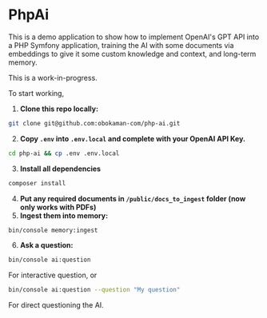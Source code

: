 # PhpAi

This is a demo application to show how to implement OpenAI's GPT API into a PHP Symfony application, training the AI with some documents via embeddings to give it some custom knowledge and context, and long-term memory.

This is a work-in-progress.

To start working, 

1. **Clone this repo locally:**
```bash
git clone git@github.com:obokaman-com/php-ai.git
```

2. **Copy `.env` into `.env.local` and complete with your OpenAI API Key.**
```bash
cd php-ai && cp .env .env.local
```

3. **Install all dependencies**
```bash
composer install
```

4. **Put any required documents in `/public/docs_to_ingest` folder (now only works with PDFs)**
5. **Ingest them into memory:**
```bash
bin/console memory:ingest
```

6. **Ask a question:**
```bash
bin/console ai:question
```
For interactive question, or
```bash
bin/console ai:question --question "My question"
```
For direct questioning the AI.
